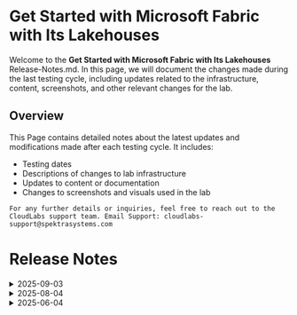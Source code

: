# Get Started with Microsoft Fabric with Its Lakehouses

Welcome to the **Get Started with Microsoft Fabric with Its Lakehouses** Release-Notes.md. In this page, we will document the changes made during the last testing cycle, including updates related to the infrastructure, content, screenshots, and other relevant changes for the lab.

## Overview

This Page contains detailed notes about the latest updates and modifications made after each testing cycle. It includes:

- Testing dates
- Descriptions of changes to lab infrastructure
- Updates to content or documentation
- Changes to screenshots and visuals used in the lab

`For any further details or inquiries, feel free to reach out to the CloudLabs support team. Email Support: cloudlabs-support@spektrasystems.com`

# Release Notes

<details>
  <summary>2025-09-03</summary>

### Release Date: 2025-09-03

### Summary of Changes

Screenshot updates, including clearer UI screenshots updates and refined instructions for improved clarity and accuracy.   

### Infrastructure Changes

N/A

## Content Changes
 
- Refined lab instructions to improve clarity.

## Screenshot Updates

- **Newer Updates**: 

    - Replaced outdated screenshots with new ones reflecting the current UI.

## Testing Notes

- **Testing Date**: 2025-09-03

### Testing Scope 

 Conducted end-to-end architecture validation, RBAC/policy checks, cost estimation checks, prerequisite and license verification.

---
</details>


<details>
  <summary>2025-08-04</summary>

### Release Date: 2025-08-04

- **Testing Date**: 2025-08-04

## Infrastructure Changes

**Details:**
- No infrastructure changes were required in this update.

## Content Changes
 
- Refined lab instructions to improve clarity.

## Screenshot Updates

- Replaced outdated screenshots with new ones reflecting the current UI.

## Testing Notes

- **Testing Date**: 2025-08-04
- **Tested Features**: Full lab flow including all sections and tasks.
- **Issues Found**: NA
- **Resolved Issues**: NA
  
</details>

<details>
  <summary>2025-06-04</summary>

## Infrastructure Changes

NA

## Content Changes

NA
  
## Screenshot Updates

- Minor Improvements in the some Screenshots.
- Few minor changes in the UI

## Testing Notes

- **Testing Date**: 2025-06-04
  
</details>
